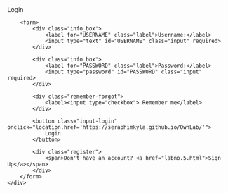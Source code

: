 
<!DOCTYPE html>
<html lang="en">
<head>
    <meta charset="UTF-8">
    <meta name="viewport" content="width=device-width, initial-scale=1.0">
    <title>Q233_CORTEZ_LOGINFORM</title>
    <link rel="stylesheet" href="labno.4.css">
</head>
<body>

<div class="wrapper">
    <div class="login_box">
        <div class="login">
            <span>Login</span>
        </div>

        <form>
            <div class="info_box">
                <label for="USERNAME" class="label">Username:</label>
                <input type="text" id="USERNAME" class="input" required>
            </div>

            <div class="info_box">
                <label for="PASSWORD" class="label">Password:</label>
                <input type="password" id="PASSWORD" class="input" required>
            </div>

            <div class="remember-forgot">
                <label><input type="checkbox"> Remember me</label>
            </div>

            <button class="input-login" onclick="location.href='https://seraphimkyla.github.io/OwnLab/'">
                Login
            </button>

            <div class="register">
                <span>Don't have an account? <a href="labno.5.html">Sign Up</a></span>
            </div>
        </form>
    </div>
</div>

</body>
</html>
